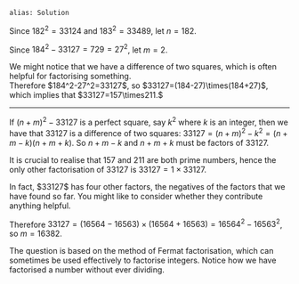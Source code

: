 ````
alias: Solution
````
Since $182^2=33124$ and $183^2=33489$, let $n=182$.

Since $184^2-33127=729=27^2$, let $m=2$.

<div class="chalk">
We might notice that we have a difference of two squares, which is often helpful for factorising something.
</div>
Therefore $184^2-27^2=33127$, so $33127=(184-27)\times(184+27)$, which implies that $33127=157\times211.$

* * *

If $(n+m)^2 - 33127$ is a perfect square, say $k^2$ where $k$ is an integer, then we have that $33127$ is a difference of two squares: $33127 = (n+m)^2 - k^2 = (n+m-k)(n+m+k)$.  So $n+m-k$ and $n+m+k$ must be factors of $33127$.

It is crucial to realise that $157$ and $211$ are both prime numbers, hence the only other factorisation of $33127$ is $33127=1\times33127$.

<div class="chalk">
In fact, $33127$ has four other factors, the negatives of the factors that we have found so far.  You might like to consider whether they contribute anything helpful.
</div>

Therefore $33127=(16564-16563)\times(16564+16563)=16564^2-16563^2$, so $m=16382$.

The question is based on the method of Fermat factorisation, which can sometimes be used effectively to factorise integers. Notice how we have factorised a number without ever dividing.

